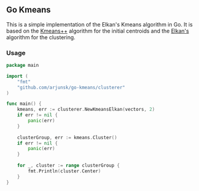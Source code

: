 ## Go Kmeans

This is a simple implementation of the Elkan's Kmeans algorithm in Go. It is based on
the [Kmeans++](https://en.wikipedia.org/wiki/K-means%2B%2B) algorithm for the initial centroids
and the [Elkan's](https://cdn.aaai.org/ICML/2003/ICML03-022.pdf) algorithm for the clustering.

### Usage

```go
package main

import (
	"fmt"
	"github.com/arjunsk/go-kmeans/clusterer"
)

func main() {
	kmeans, err := clusterer.NewKmeansElkan(vectors, 2)
	if err != nil {
		panic(err)
	}
	
	clusterGroup, err := kmeans.Cluster()
	if err != nil {
		panic(err)
	}
	
	for _, cluster := range clusterGroup {
        fmt.Println(cluster.Center)
    }
}


```